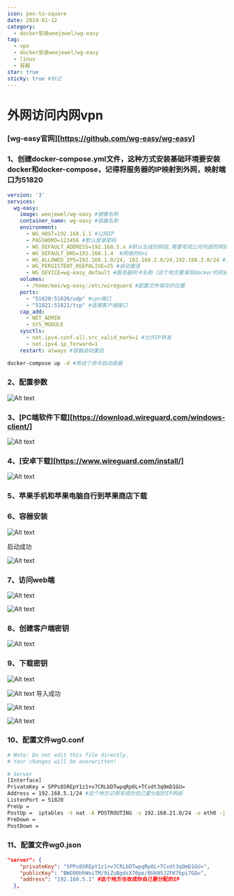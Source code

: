 ```yaml
---
icon: pen-to-square
date: 2024-01-12
category:
  - docker安装weejewel/wg-easy
tag:
  - vpn
  - docker安装weejewel/wg-easy
  - linux
  - 容器
star: true
sticky: true #标记
---
```

# 外网访问内网vpn

### [wg-easy官网][https://github.com/wg-easy/wg-easy]

### 1、**创建docker-compose.yml文件，这种方式安装基础环境要安装docker和docker-compose**，记得将服务器的IP映射到外网，映射端口为51820

```yaml
version: '3'
services:
  wg-easy:
    image: weejewel/wg-easy #镜像名称
    container_name: wg-easy #容器名称
    environment:
      - WG_HOST=192.168.1.1 #公网IP
      - PASSWORD=123456 #默认登录密码
      - WG_DEFAULT_ADDRESS=192.168.5.x #默认生成的网段,需要写成公司内部的网段，最好是单独分配一个网段给
      - WG_DEFAULT_DNS=192.168.1.4  #网络的dns
      - WG_ALLOWED_IPS=192.168.1.0/24, 192.168.2.0/24,192.168.3.0/24 #允许那些公司内部网段被访问
      - WG_PERSISTENT_KEEPALIVE=25 #自动重连
      - WG_DEVICE=wg-easy_default #服务器网卡名称（这个地方要填写docker的网络名称）
    volumes:
      - /home/mes/wg-easy:/etc/wireguard #配置文件保存的位置
    ports:
      - "51820:51820/udp" #vpn端口
      - "51821:51821/tcp" #连接客户端接口
    cap_add:
      - NET_ADMIN
      - SYS_MODULE
    sysctls:
      - net.ipv4.conf.all.src_valid_mark=1 #允许IP转发
      - net.ipv4.ip_forward=1
    restart: always #容器自动重启
```

```sh
docker-compose up -d #用这个命令启动容器
```

### 2、配置参数

![Alt text](../../.vuepress/public/assets/images/wg-easy/14.png)

### 3、[PC端软件下载][https://download.wireguard.com/windows-client/]

![Alt text](../../.vuepress/public/assets/images/wg-easy/2.png)

### 4、[安卓下载][https://www.wireguard.com/install/]

![Alt text](../../.vuepress/public/assets/images/wg-easy/3.png)

### 5、苹果手机和苹果电脑自行到苹果商店下载

### 6、容器安装

![Alt text](../../.vuepress/public/assets/images/wg-easy/4.png)

启动成功

![Alt text](../../.vuepress/public/assets/images/wg-easy/5.png)

### 7、访问web端

![Alt text](../../.vuepress/public/assets/images/wg-easy/6.png)

![Alt text](../../.vuepress/public/assets/images/wg-easy/7.png)

### 8、创建客户端密钥

![Alt text](../../.vuepress/public/assets/images/wg-easy/9.png)

### 9、下载密钥

![Alt text](../../.vuepress/public/assets/images/wg-easy/10.png)

![Alt text](../../.vuepress/public/assets/images/wg-easy/11.png)
导入成功

![Alt text](../../.vuepress/public/assets/images/wg-easy/13.png)

![Alt text](../../.vuepress/public/assets/images/wg-easy/14.png)

### 10、配置文件wg0.conf

```sh
# Note: Do not edit this file directly.
# Your changes will be overwritten!

# Server
[Interface]
PrivateKey = SPPs8SREpY1z1+v7CRLbDTwpqRp0L+TCvdt3qOmD1GU=
Address = 192.168.5.1/24 #这个地方记得写成你自己要分配的IP网段
ListenPort = 51820
PreUp =
PostUp =  iptables -t nat -A POSTROUTING -s 192.168.21.0/24 -o eth0 -j MASQUERADE; iptables -A INPUT -p udp -m udp --dport 51820 -j ACCEPT; iptables -A FORWARD -i wg0 -j ACCEPT; iptables -A FORWARD -o wg0 -j ACCEPT;
PreDown =
PostDown =
```

### 11、配置文件wg0.json

```json
"server": {
    "privateKey": "SPPs8SREpY1z1+v7CRLbDTwpqRp0L+TCvdt3qOmD1GU=",
    "publicKey": "BWG90hhWoiTM/9iZuBgdsX70pe/0UkN5JZFK7bpi7GQ=",
    "address": "192.168.5.1" #这个地方也改成你自己要分配的IP
  },
```

